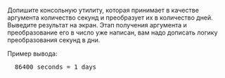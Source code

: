 Допишите консольную утилиту, которая принимает в качестве аргумента количество секунд и преобразует их в количество дней. Выведите результат на экран. Этап получения аргумента и преобразование его в число уже написан, вам надо дописать логику преобразования секунд в дни.

Пример вывода:

<pre class='hexlet-basics-output'>
  86400 seconds = 1 days
</pre>
